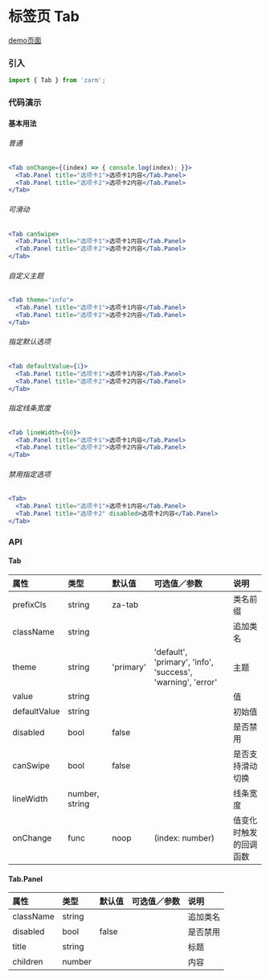 # 标签页 Tab

[demo页面](https://zhongantecheng.github.io/zarm/#/tab)

### 引入

```js
import { Tab } from 'zarm';
```

### 代码演示

#### 基本用法

###### 普通
```jsx
<Tab onChange={(index) => { console.log(index); }}>
  <Tab.Panel title="选项卡1">选项卡1内容</Tab.Panel>
  <Tab.Panel title="选项卡2">选项卡2内容</Tab.Panel>
</Tab>
```

###### 可滑动
```jsx
<Tab canSwipe>
  <Tab.Panel title="选项卡1">选项卡1内容</Tab.Panel>
  <Tab.Panel title="选项卡2">选项卡2内容</Tab.Panel>
</Tab>
```

###### 自定义主题
```jsx
<Tab theme="info">
  <Tab.Panel title="选项卡1">选项卡1内容</Tab.Panel>
  <Tab.Panel title="选项卡2">选项卡2内容</Tab.Panel>
</Tab>
```

###### 指定默认选项
```jsx
<Tab defaultValue={1}>
  <Tab.Panel title="选项卡1">选项卡1内容</Tab.Panel>
  <Tab.Panel title="选项卡2">选项卡2内容</Tab.Panel>
</Tab>
```

###### 指定线条宽度
```jsx
<Tab lineWidth={60}>
  <Tab.Panel title="选项卡1">选项卡1内容</Tab.Panel>
  <Tab.Panel title="选项卡2">选项卡2内容</Tab.Panel>
</Tab>
```

###### 禁用指定选项
```jsx
<Tab>
  <Tab.Panel title="选项卡1">选项卡1内容</Tab.Panel>
  <Tab.Panel title="选项卡2" disabled>选项卡2内容</Tab.Panel>
</Tab>
```



### API

#### Tab

| 属性 | 类型 | 默认值 | 可选值／参数 | 说明 |
| :--- | :--- | :--- | :--- | :--- |
| prefixCls | string | za-tab | | 类名前缀 |
| className | string | | | 追加类名 |
| theme | string | 'primary' | 'default', 'primary', 'info', 'success', 'warning', 'error' | 主题 |
| value | string | | | 值 |
| defaultValue | string | | | 初始值 |
| disabled | bool | false | | 是否禁用 |
| canSwipe | bool | false | | 是否支持滑动切换 |
| lineWidth | number, string | | | 线条宽度 |
| onChange | func | noop | \(index: number\) | 值变化时触发的回调函数 |


#### Tab.Panel

| 属性 | 类型 | 默认值 | 可选值／参数 | 说明 |
| :--- | :--- | :--- | :--- | :--- |
| className | string | | | 追加类名 |
| disabled | bool | false | | 是否禁用 |
| title | string | | | 标题 |
| children | number | | | 内容 |




